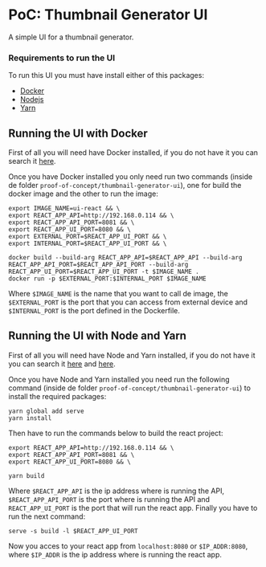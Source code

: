 # PoC: Thumbnail Generator UI

A simple UI for a thumbnail generator.

### Requirements to run the UI

To run this UI you must have install either of this packages:
- [Docker](https://www.docker.com/)
- [Nodejs](https://nodejs.org/)
- [Yarn](https://yarnpkg.com/)

## Running the UI with Docker

First of all you will need have Docker installed, if you do not have it you can search it [here](https://www.docker.com/get-started). 

Once you have Docker installed you only need run two commands (inside de folder `proof-of-concept/thumbnail-generator-ui`), one for build the docker image and the other to run the image:
```
export IMAGE_NAME=ui-react && \
export REACT_APP_API=http://192.168.0.114 && \
export REACT_APP_API_PORT=8081 && \
export REACT_APP_UI_PORT=8080 && \
export EXTERNAL_PORT=$REACT_APP_UI_PORT && \
export INTERNAL_PORT=$REACT_APP_UI_PORT && \

docker build --build-arg REACT_APP_API=$REACT_APP_API --build-arg REACT_APP_API_PORT=$REACT_APP_API_PORT --build-arg REACT_APP_UI_PORT=$REACT_APP_UI_PORT -t $IMAGE_NAME .
docker run -p $EXTERNAL_PORT:$INTERNAL_PORT $IMAGE_NAME
```
Where `$IMAGE_NAME` is the name that you want to call de image, the `$EXTERNAL_PORT` is the port that you can access from external device and `$INTERNAL_PORT` is the port defined in the Dockerfile.

## Running the UI with Node and Yarn

First of all you will need have Node and Yarn installed, if you do not have it you can search it [here](https://nodejs.org/) and [here](https://classic.yarnpkg.com/en/docs/install). 

Once you have Node and Yarn installed you need run the following command (inside de folder `proof-of-concept/thumbnail-generator-ui`) to install the required packages:
```
yarn global add serve
yarn install
```
Then have to run the commands below to build the react project:
```
export REACT_APP_API=http://192.168.0.114 && \
export REACT_APP_API_PORT=8081 && \
export REACT_APP_UI_PORT=8080 && \

yarn build
```
Where `$REACT_APP_API` is the ip address where is running the API, `$REACT_APP_API_PORT` is the port where is running the API and `REACT_APP_UI_PORT` is the port that will run the react app.
Finally you have to run the next command:
```
serve -s build -l $REACT_APP_UI_PORT
```
Now you acces to your react app from `localhost:8080` or `$IP_ADDR:8080`, where `$IP_ADDR` is the ip address where is running the react app.

